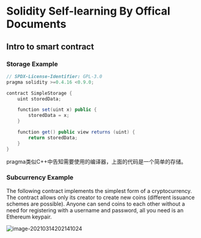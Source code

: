 # Solidity Self-learning By Offical Documents



## Intro to smart contract



### Storage Example

```java
// SPDX-License-Identifier: GPL-3.0
pragma solidity >=0.4.16 <0.9.0;

contract SimpleStorage {
    uint storedData;

    function set(uint x) public {
        storedData = x;
    }

    function get() public view returns (uint) {
        return storedData;
    }
}
```

pragma类似C++中告知需要使用的编译器，上面的代码是一个简单的存储。



### Subcurrency Example

The following contract implements the simplest form of a cryptocurrency. The contract allows only its creator to create new coins (different issuance schemes are possible). Anyone can send coins to each other without a need for registering with a username and password, all you need is an Ethereum keypair.

<img src="E:\MyBlog\BlockChain\image-20210314202141024.png" alt="image-20210314202141024"  />







